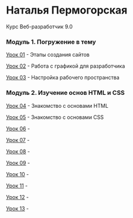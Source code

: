 # Наталья Пермогорская
Курс Веб-разработчик 9.0

### Модуль 1. Погружение в тему

[Урок 01](https://cloud.mail.ru/public/8jte/y8VT1qNX3 "Этапы создания сайтов") - Этапы создания сайтов

[Урок 02](https://cloud.mail.ru/public/52Wi/rsML3DZcG "Работа с графикой для разработчика") - Работа с графикой для разработчика

[Урок 03](https://cloud.mail.ru/public/Ddx5/R7jYxEbwF "Настройка рабочего пространства") - Настройка рабочего пространства

### Модуль 2. Изучение основ HTML и CSS

[Урок 04](https://nati-moriheja.github.io/lesson-4/ "Знакомство с основами HTML ") - Знакомство с основами HTML 

[Урок 05](https://nati-moriheja.github.io/lesson-5/ "Знакомство с основами CSS ") - Знакомство с основами CSS 

[Урок 06](адрес "Описание") - 

[Урок 07](адрес "Описание") - 

[Урок 08](адрес "Описание") - 

[Урок 09](адрес "Описание") - 

[Урок 10](адрес "Описание") - 

[Урок 11](адрес "Описание") - 

[Урок 12](адрес "Описание") - 

[Урок 13](адрес "Описание") - 

